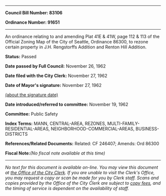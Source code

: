 

********

**Council Bill Number: 83106**
   
**Ordinance Number: 91651**
********

 An ordinance relating to and amending Plat 41E & 41W, page 112 & 113 of the Official Zoning Map of the City of Seattle, Ordinance 86300, to rezone certain property in J.H. Rengstorffs Addition and Renton Hill Addition.

**Status:** Passed
   
**Date passed by Full Council:** November 26, 1962
   
**Date filed with the City Clerk:** November 27, 1962
   
**Date of Mayor's signature:** November 27, 1962
   
[(about the signature date)](/~public/approvaldate.htm)
   
   
   
**Date introduced/referred to committee:** November 19, 1962
   
**Committee:** Public Safety
   
   
**Index Terms:** MANN, CENTRAL-AREA, REZONES, MULTI-FAMILY-RESIDENTIAL-AREAS, NEIGHBORHOOD-COMMERCIAL-AREAS, BUSINESS-DISTRICTS

**References/Related Documents:** Related: CF 246407; Amends: Ord 86300

**Fiscal Note:**_(No fiscal note available at this time)_
********

_No text for this document is available on-line. You may view this document at [the Office of the City Clerk](http://www.seattle.gov/leg/clerk/contactUs.htm). If you are unable to visit the Clerk's Office, you may request a copy or scan be made for you by Clerk staff. Scans and copies provided by the Office of the City Clerk are subject to [copy fees](http://clerk.seattle.gov/~public/clerkfees.htm), and the timing of service is dependent on the availability of staff._

